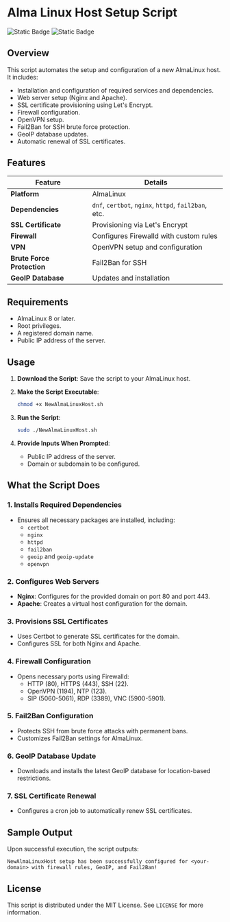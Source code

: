 
# Alma Linux Host Setup Script

![Static Badge](https://img.shields.io/badge/Author-Jgooch-1F4D37)
![Static Badge](https://img.shields.io/badge/Platform-AlmaLinux-blue)

## Overview

This script automates the setup and configuration of a new AlmaLinux host. It includes:

- Installation and configuration of required services and dependencies.
- Web server setup (Nginx and Apache).
- SSL certificate provisioning using Let's Encrypt.
- Firewall configuration.
- OpenVPN setup.
- Fail2Ban for SSH brute force protection.
- GeoIP database updates.
- Automatic renewal of SSL certificates.

## Features

| Feature                  | Details                                           |
|--------------------------|---------------------------------------------------|
| **Platform**             | AlmaLinux                                         |
| **Dependencies**         | `dnf`, `certbot`, `nginx`, `httpd`, `fail2ban`, etc. |
| **SSL Certificate**      | Provisioning via Let's Encrypt                   |
| **Firewall**             | Configures Firewalld with custom rules           |
| **VPN**                  | OpenVPN setup and configuration                  |
| **Brute Force Protection** | Fail2Ban for SSH                                |
| **GeoIP Database**       | Updates and installation                         |

## Requirements

- AlmaLinux 8 or later.
- Root privileges.
- A registered domain name.
- Public IP address of the server.

## Usage

1. **Download the Script**:
   Save the script to your AlmaLinux host.

2. **Make the Script Executable**:
   ```bash
   chmod +x NewAlmaLinuxHost.sh
   ```

3. **Run the Script**:
   ```bash
   sudo ./NewAlmaLinuxHost.sh
   ```

4. **Provide Inputs When Prompted**:
   - Public IP address of the server.
   - Domain or subdomain to be configured.

## What the Script Does

### **1. Installs Required Dependencies**
- Ensures all necessary packages are installed, including:
  - `certbot`
  - `nginx`
  - `httpd`
  - `fail2ban`
  - `geoip` and `geoip-update`
  - `openvpn`

### **2. Configures Web Servers**
- **Nginx**: Configures for the provided domain on port 80 and port 443.
- **Apache**: Creates a virtual host configuration for the domain.

### **3. Provisions SSL Certificates**
- Uses Certbot to generate SSL certificates for the domain.
- Configures SSL for both Nginx and Apache.

### **4. Firewall Configuration**
- Opens necessary ports using Firewalld:
  - HTTP (80), HTTPS (443), SSH (22).
  - OpenVPN (1194), NTP (123).
  - SIP (5060-5061), RDP (3389), VNC (5900-5901).

### **5. Fail2Ban Configuration**
- Protects SSH from brute force attacks with permanent bans.
- Customizes Fail2Ban settings for AlmaLinux.

### **6. GeoIP Database Update**
- Downloads and installs the latest GeoIP database for location-based restrictions.

### **7. SSL Certificate Renewal**
- Configures a cron job to automatically renew SSL certificates.

## Sample Output

Upon successful execution, the script outputs:
```
NewAlmaLinuxHost setup has been successfully configured for <your-domain> with firewall rules, GeoIP, and Fail2Ban!
```

## License

This script is distributed under the MIT License. See `LICENSE` for more information.
